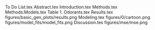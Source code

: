 To Do List.tex
Abstract.tex
Introduction.tex
Methods.tex
Methods:Models.tex
Table 1. Odorants.tex
Results.tex
figures/basic_gen_plots/results.png
Modeling.tex
figures/0/cartoon.png
figures/model_fits/model_fits.png
Discussion.tex
figures/mse/mse.png